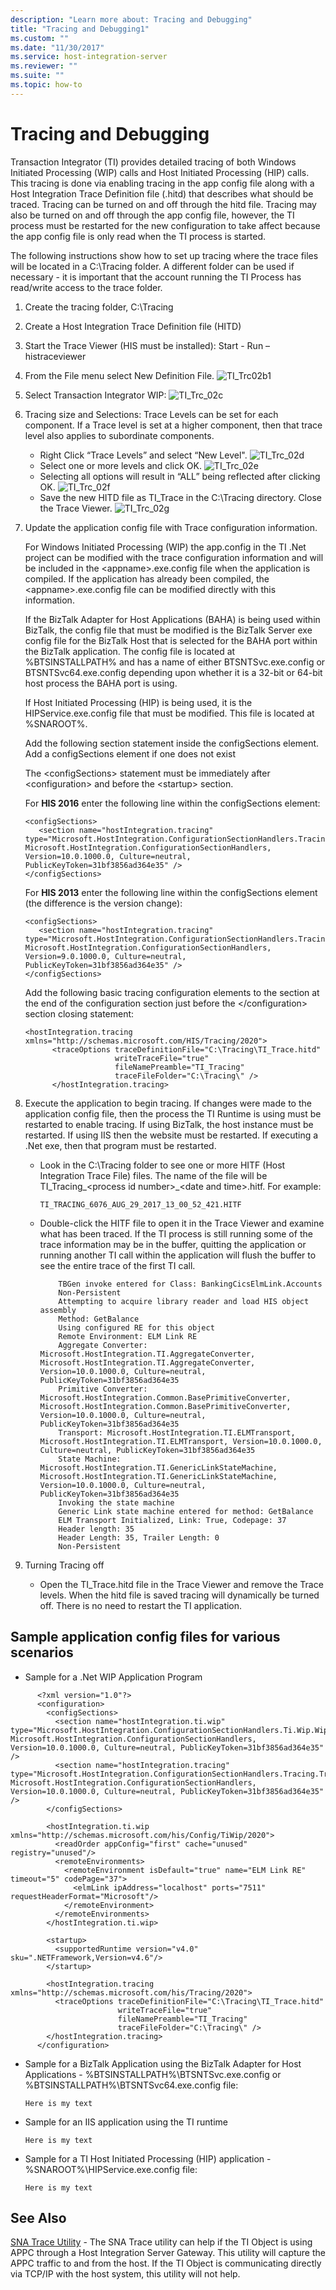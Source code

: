 ```yaml
---
description: "Learn more about: Tracing and Debugging"
title: "Tracing and Debugging1"
ms.custom: ""
ms.date: "11/30/2017"
ms.service: host-integration-server
ms.reviewer: ""
ms.suite: ""
ms.topic: how-to
---
```

# Tracing and Debugging
Transaction Integrator (TI) provides detailed tracing of both Windows Initiated Processing (WIP) calls and Host Initiated Processing (HIP) calls. This tracing is done via enabling tracing in the app config file along with a Host Integration Trace Definition file (.hitd) that describes what should be traced. Tracing can be turned on and off through the hitd file. Tracing may also be turned on and off through the app config file, however, the TI process must be restarted for the new configuration to take affect because the app config file is only read when the TI process is started.

The following instructions show how to set up tracing where the trace files will be located in a C:\Tracing folder.  A different folder can be used if necessary - it is important that the account running the TI Process has read/write access to the trace folder.

1. Create the tracing folder,  C:\Tracing

2. Create a Host Integration Trace Definition file (HITD)
3. Start the Trace Viewer (HIS must be installed): Start - Run – histraceviewer
4. From the File menu select New Definition File.
   ![TI_Trc02b1](../core/media/ti-trc02b1.png)
5. Select Transaction Integrator WIP:
   ![TI_Trc_02c](../core/media/ti-trc-02c.png)
6. Tracing size and Selections: Trace Levels can be set for each component. If a Trace level is set at a higher component, then that trace level also applies to subordinate components.

     * Right Click “Trace Levels” and select “New Level".
   ![TI_Trc_02d](../core/media/ti-trc-02d.png)
     * Select one or more levels and click OK.
   ![TI_Trc_02e](../core/media/ti-trc-02e.png)
     * Selecting all options will result in “ALL” being reflected after clicking OK.
   ![TI_Trc_02f](../core/media/ti-trc-02f.png)
     * Save the new HITD file as TI_Trace in the C:\Tracing directory. Close the Trace Viewer.
   ![TI_Trc_02g](../core/media/ti-trc-02g.png)      
7. Update the application config file with Trace configuration information.

      For Windows Initiated Processing (WIP) the app.config in the TI .Net project can be modified with the trace configuration information and will be included in the \<appname\>.exe.config file when the application is compiled.  If the application has already been compiled, the \<appname\>.exe.config file can be modified directly with this information.

      If the BizTalk Adapter for Host Applications (BAHA) is being used within BizTalk, the config file that must be modified is the BizTalk Server exe config file for the BizTalk Host that is selected for the BAHA port within the BizTalk application. The config file is located at \%BTSINSTALLPATH\% and has a name of either BTSNTSvc.exe.config or BTSNTSvc64.exe.config depending upon whether it is a 32-bit or 64-bit host process the BAHA port is using.

      If Host Initiated Processing (HIP) is being used, it is the HIPService.exe.config file that must be modified. This file is located at \%SNAROOT\%.

      Add the following section statement inside the configSections element. Add a configSections element if one does not exist 

      The \<configSections\> statement must be immediately after \<configuration\> and before the \<startup\> section.

      For **HIS 2016** enter the following line within the configSections element:

      ```
      <configSections>
         <section name="hostIntegration.tracing" type="Microsoft.HostIntegration.ConfigurationSectionHandlers.Tracing.TracingConfigurationSectionHandler, Microsoft.HostIntegration.ConfigurationSectionHandlers, Version=10.0.1000.0, Culture=neutral, PublicKeyToken=31bf3856ad364e35" />
      </configSections>
      ```

      For **HIS 2013** enter the following line within the configSections element (the difference is the version change):
      ```
      <configSections>
         <section name="hostIntegration.tracing" type="Microsoft.HostIntegration.ConfigurationSectionHandlers.Tracing.TracingConfigurationSectionHandler, Microsoft.HostIntegration.ConfigurationSectionHandlers, Version=9.0.1000.0, Culture=neutral, PublicKeyToken=31bf3856ad364e35" />
      </configSections>
      ```

      Add the following basic tracing configuration elements to the section at the end of the configuration section just before the \<\/configuration\> section closing statement:
      ```
      <hostIntegration.tracing xmlns="http://schemas.microsoft.com/HIS/Tracing/2020">
            <traceOptions traceDefinitionFile="C:\Tracing\TI_Trace.hitd"
                          writeTraceFile="true"
                          fileNamePreamble="TI_Tracing"
                          traceFileFolder="C:\Tracing\" />
            </hostIntegration.tracing>
      ```
8. Execute the application to begin tracing. If changes were made to the application config file, then the process the TI Runtime is using must be restarted to enable tracing. If using BizTalk, the host instance must be restarted. If using IIS then the website must be restarted. If executing a .Net exe, then that program must be restarted.

   * Look in the C:\Tracing folder to see one or more HITF (Host Integration Trace File) files.  The name of the file will be TI_Tracing_\<process id number\>_\<date and time\>.hitf.  For example:

      `TI_TRACING_6076_AUG_29_2017_13_00_52_421.HITF`

   * Double-click the HITF file to open it in the Trace Viewer and examine what has been traced. If the TI process is still running some of the trace information may be in the buffer, quitting the application or running another TI call within the application will flush the buffer to see the entire trace of the first TI call.
     ```
         TBGen invoke entered for Class: BankingCicsElmLink.Accounts
         Non-Persistent
         Attempting to acquire library reader and load HIS object assembly
         Method: GetBalance
         Using configured RE for this object
         Remote Environment: ELM Link RE
         Aggregate Converter: Microsoft.HostIntegration.TI.AggregateConverter, Microsoft.HostIntegration.TI.AggregateConverter, Version=10.0.1000.0, Culture=neutral, PublicKeyToken=31bf3856ad364e35
         Primitive Converter: Microsoft.HostIntegration.Common.BasePrimitiveConverter, Microsoft.HostIntegration.Common.BasePrimitiveConverter, Version=10.0.1000.0, Culture=neutral, PublicKeyToken=31bf3856ad364e35
         Transport: Microsoft.HostIntegration.TI.ELMTransport, Microsoft.HostIntegration.TI.ELMTransport, Version=10.0.1000.0, Culture=neutral, PublicKeyToken=31bf3856ad364e35
         State Machine: Microsoft.HostIntegration.TI.GenericLinkStateMachine, Microsoft.HostIntegration.TI.GenericLinkStateMachine, Version=10.0.1000.0, Culture=neutral, PublicKeyToken=31bf3856ad364e35
         Invoking the state machine
         Generic Link state machine entered for method: GetBalance
         ELM Transport Initialized, Link: True, Codepage: 37
         Header length: 35
         Header Length: 35, Trailer Length: 0
         Non-Persistent
     ```
9. Turning Tracing off
      * Open the TI_Trace.hitd file in the Trace Viewer and remove the Trace levels.  When the hitd file is saved tracing will dynamically be turned off. There is no need to restart the TI application.

## Sample application config files for various scenarios
* Sample for a .Net WIP Application Program

```
      <?xml version="1.0"?>
      <configuration>
        <configSections>
          <section name="hostIntegration.ti.wip" type="Microsoft.HostIntegration.ConfigurationSectionHandlers.Ti.Wip.WipConfigurationSectionHandler, Microsoft.HostIntegration.ConfigurationSectionHandlers, Version=10.0.1000.0, Culture=neutral, PublicKeyToken=31bf3856ad364e35" />
          <section name="hostIntegration.tracing" type="Microsoft.HostIntegration.ConfigurationSectionHandlers.Tracing.TracingConfigurationSectionHandler, Microsoft.HostIntegration.ConfigurationSectionHandlers, Version=10.0.1000.0, Culture=neutral, PublicKeyToken=31bf3856ad364e35" />
        </configSections>

        <hostIntegration.ti.wip xmlns="http://schemas.microsoft.com/his/Config/TiWip/2020">
          <readOrder appConfig="first" cache="unused" registry="unused"/>
          <remoteEnvironments>
            <remoteEnvironment isDefault="true" name="ELM Link RE" timeout="5" codePage="37">
              <elmLink ipAddress="localhost" ports="7511" requestHeaderFormat="Microsoft"/>
            </remoteEnvironment>
          </remoteEnvironments>
        </hostIntegration.ti.wip>

        <startup>
          <supportedRuntime version="v4.0" sku=".NETFramework,Version=v4.6"/>
        </startup>

        <hostIntegration.tracing xmlns="http://schemas.microsoft.com/his/Tracing/2020">
          <traceOptions traceDefinitionFile="C:\Tracing\TI_Trace.hitd"
                        writeTraceFile="true"
                        fileNamePreamble="TI_Tracing"
                        traceFileFolder="C:\Tracing\" />
        </hostIntegration.tracing>
      </configuration>
```
* Sample for a BizTalk Application using the BizTalk Adapter for Host Applications - %BTSINSTALLPATH%\BTSNTSvc.exe.config or %BTSINSTALLPATH%\BTSNTSvc64.exe.config file:
  ```
  Here is my text
  ```
* Sample for an IIS application using the TI runtime
  ```
  Here is my text
  ```
* Sample for a TI Host Initiated Processing (HIP) application - %SNAROOT%\HIPService.exe.config file:
  ```
  Here is my text
  ```

## See Also  
 [SNA Trace Utility](../core/sna-trace-utility1.md) - The SNA Trace utility can help if the TI Object is using APPC through a Host Integration Server Gateway. This utility will capture the APPC traffic to and from the host. If the TI Object is communicating directly via TCP/IP with the host system, this utility will not help.
